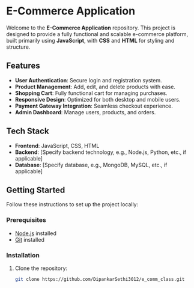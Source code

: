 # E-Commerce Application

Welcome to the **E-Commerce Application** repository. This project is designed to provide a fully functional and scalable e-commerce platform, built primarily using **JavaScript**, with **CSS** and **HTML** for styling and structure.

## Features

- **User Authentication**: Secure login and registration system.
- **Product Management**: Add, edit, and delete products with ease.
- **Shopping Cart**: Fully functional cart for managing purchases.
- **Responsive Design**: Optimized for both desktop and mobile users.
- **Payment Gateway Integration**: Seamless checkout experience.
- **Admin Dashboard**: Manage users, products, and orders.

## Tech Stack

- **Frontend**: JavaScript, CSS, HTML
- **Backend**: [Specify backend technology, e.g., Node.js, Python, etc., if applicable]
- **Database**: [Specify database, e.g., MongoDB, MySQL, etc., if applicable]

## Getting Started

Follow these instructions to set up the project locally:

### Prerequisites

- [Node.js](https://nodejs.org/) installed
- [Git](https://git-scm.com/) installed

### Installation

1. Clone the repository:
   ```bash
   git clone https://github.com/DipankarSethi3012/e_comm_class.git
